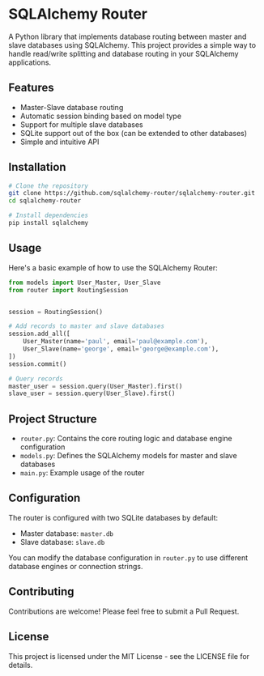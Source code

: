 # SQLAlchemy Router

A Python library that implements database routing between master and slave databases using SQLAlchemy. This project provides a simple way to handle read/write splitting and database routing in your SQLAlchemy applications.

## Features

- Master-Slave database routing
- Automatic session binding based on model type
- Support for multiple slave databases
- SQLite support out of the box (can be extended to other databases)
- Simple and intuitive API

## Installation

```bash
# Clone the repository
git clone https://github.com/sqlalchemy-router/sqlalchemy-router.git
cd sqlalchemy-router

# Install dependencies
pip install sqlalchemy
```

## Usage

Here's a basic example of how to use the SQLAlchemy Router:

```python
from models import User_Master, User_Slave
from router import RoutingSession


session = RoutingSession()

# Add records to master and slave databases
session.add_all([
    User_Master(name='paul', email='paul@example.com'),
    User_Slave(name='george', email='george@example.com'),
])
session.commit()

# Query records
master_user = session.query(User_Master).first()
slave_user = session.query(User_Slave).first()
```

## Project Structure

- `router.py`: Contains the core routing logic and database engine configuration
- `models.py`: Defines the SQLAlchemy models for master and slave databases
- `main.py`: Example usage of the router

## Configuration

The router is configured with two SQLite databases by default:
- Master database: `master.db`
- Slave database: `slave.db`

You can modify the database configuration in `router.py` to use different database engines or connection strings.

## Contributing

Contributions are welcome! Please feel free to submit a Pull Request.

## License

This project is licensed under the MIT License - see the LICENSE file for details.
